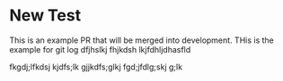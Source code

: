 # New Test
This is an example PR that will be merged into development.
THis is the example for git log
dfjhslkj fhjkdsh lkjfdhljdhasfld

fkgdj;lfkdsj kjdfs;lk gjjkdfs;glkj fgd;jfdlg;skj g;lk
